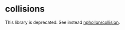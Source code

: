 # collisions

This library is deprecated. See instead [nphollon/collision](http://package.elm-lang.org/packages/nphollon/collision/latest).
